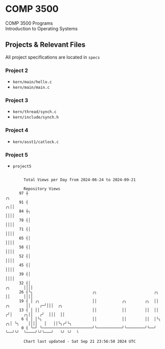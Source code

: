 # COMP 3500
COMP 3500 Programs  
Introduction to Operating Systems  
## Projects & Relevant Files
All project specifications are located in `specs`
### Project 2
- `kern/main/hello.c`
- `kern/main/main.c`
### Project 3
- `kern/thread/synch.c`
- `kern/include/synch.h`
### Project 4
- `kern/asst1/catlock.c`
### Project 5
- `project5`

```

        Total Views per Day from 2024-06-24 to 2024-09-21

        Repository Views
      97 ┼                                                                                  ╭╮
      91 ┤                                                                                ╭╮││
      84 ┼╮                                                                               ││││
      78 ┤│                                                                               ││││
      71 ┤│                                                                               ││││
      65 ┤│                                                                               ││││
      58 ┤│                                                                               ││││
      52 ┤│                                                                               ││││
      45 ┤│                                                                               ││││
      39 ┤│                                                                               ││││
      32 ┤│                                                                       ╭╮      ││││
      26 ┤╰╮                          ╭╮                         ╭╮               ││      ││││
      19 ┤ │ ╭╮                       ││           ╭╮        ╭╮  ││      ╭╮       ││    ╭─╯│││  ╭╮
      13 ┤ │ ││                       ││           ││        ││  ││     ╭╯│     ╭╮││   ╭╯  │││  ││
       6 ┤ │ │╰╮                      ││           ││        ││  │╰╮  ╭╮│ ╰╮    ││││   │   ││╰╮╭╯╰╮
       0 ┤ ╰─╯ ╰──────────────────────╯╰───────────╯╰────────╯╰──╯ ╰──╯╰╯  ╰────╯╰╯╰───╯   ╰╯ ╰╯  ╰

        Chart last updated - Sat Sep 21 23:56:50 2024 UTC
        
```
